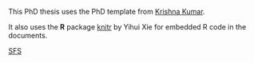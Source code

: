 This PhD thesis uses the PhD template from [Krishna Kumar](https://github.com/kks32/PhDThesisLyX).

It also uses the __R__ package [knitr](http://yihui.name/knitr/) by Yihui Xie for embedded R code in the documents.

[SFS](/Data_analysis/SNP-indel-calling/ANGSD/SFS/SFS.html)
